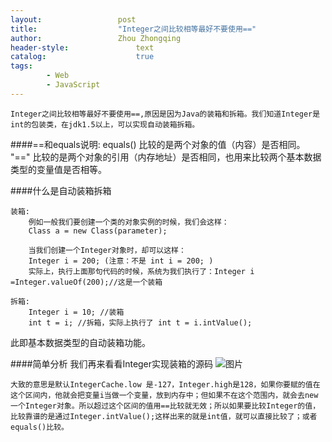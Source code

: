 ```yaml
---
layout:					post
title:					"Integer之间比较相等最好不要使用=="
author:					Zhou Zhongqing
header-style:				text
catalog:					true
tags:
		- Web
		- JavaScript
---
```

	Integer之间比较相等最好不要使用==,原因是因为Java的装箱和拆箱。我们知道Integer是int的包装类，在jdk1.5以上，可以实现自动装箱拆箱。

####==和equals说明:
		equals() 比较的是两个对象的值（内容）是否相同。
		"==" 比较的是两个对象的引用（内存地址）是否相同，也用来比较两个基本数据类型的变量值是否相等。

####什么是自动装箱拆箱
	
	装箱:
		例如一般我们要创建一个类的对象实例的时候，我们会这样：
		Class a = new Class(parameter);
	
		当我们创建一个Integer对象时，却可以这样：
		Integer i = 200; (注意：不是 int i = 200; )
		实际上，执行上面那句代码的时候，系统为我们执行了：Integer i =Integer.valueOf(200);//这是一个装箱
		
	拆箱:
		Integer i = 10; //装箱 
		int t = i; //拆箱，实际上执行了 int t = i.intValue();

此即基本数据类型的自动装箱功能。

####简单分析
	我们再来看看Integer实现装箱的源码
	![图片](https://img-blog.csdn.net/20170714161517702?watermark/2/text/aHR0cDovL2Jsb2cuY3Nkbi5uZXQvYmFp)


	大致的意思是默认IntegerCache.low 是-127，Integer.high是128，如果你要赋的值在这个区间内，他就会把变量i当做一个变量，放到内存中；但如果不在这个范围内，就会去new一个Integer对象。所以超过这个区间的值用==比较就无效；所以如果要比较Integer的值，比较靠谱的是通过Integer.intValue();这样出来的就是int值，就可以直接比较了；或者equals()比较。
	
